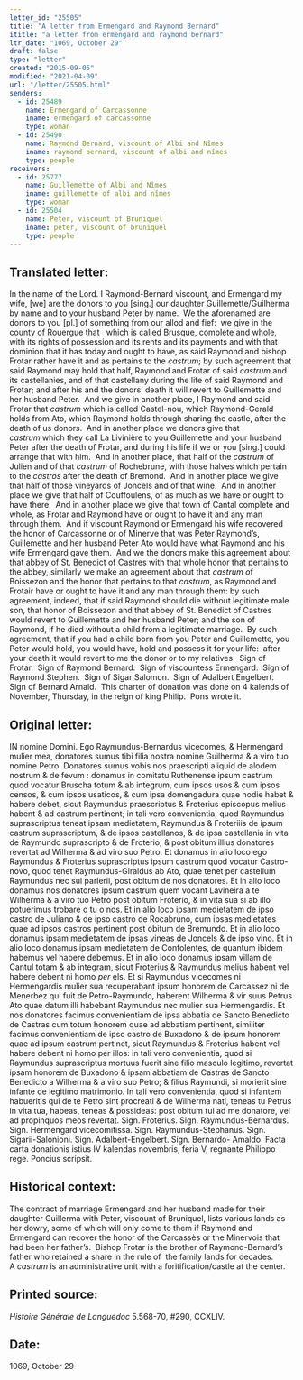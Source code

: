 ```yaml
---
letter_id: "25505"
title: "A letter from Ermengard and Raymond Bernard"
ititle: "a letter from ermengard and raymond bernard"
ltr_date: "1069, October 29"
draft: false
type: "letter"
created: "2015-09-05"
modified: "2021-04-09"
url: "/letter/25505.html"
senders:
  - id: 25489
    name: Ermengard of Carcassonne
    iname: ermengard of carcassonne
    type: woman
  - id: 25490
    name: Raymond Bernard, viscount of Albi and Nîmes 
    iname: raymond bernard, viscount of albi and nîmes 
    type: people
receivers:
  - id: 25777
    name: Guillemette of Albi and Nîmes
    iname: guillemette of albi and nîmes
    type: woman
  - id: 25504
    name: Peter, viscount of Bruniquel
    iname: peter, viscount of bruniquel
    type: people
---
```

<h2> Translated letter:</h2><p>In the name of the Lord. I Raymond-Bernard viscount, and Ermengard my wife, [we] are the donors to you [sing.] our daughter Guillemette/Guilherma by name and to your husband Peter by name.&nbsp; We the aforenamed are donors to you [pl.] of something from our allod and fief:&nbsp; we give in the county of Rouergue that&nbsp; &nbsp;which is called Brusque, complete and whole, with its rights of possession and its rents and its payments and with that dominion that it has today and ought to have, as said Raymond and bishop Frotar rather have it and as pertains to the&nbsp;<em>castrum</em>; by such agreement that said Raymond may hold that half, Raymond and Frotar of said <em>castrum&nbsp;</em>and its castellanies, and of that castellany during the life of said Raymond and Frotar; and after his and the donors’ death it will revert to Guillemette and her husband Peter.&nbsp; And we give in another place, I Raymond and said Frotar that <em>castrum&nbsp;</em>which is called Castel-nou, which Raymond-Gerald holds from Ato, which Raymond holds through sharing the castle, after the death of us donors.&nbsp; And in another place we donors give that <em>castrum&nbsp;</em>which they call La Livinière to you Guillemette and your husband Peter after the death of Frotar, and during his life if we or you [sing.] could arrange that with him.&nbsp; And in another place, that half of the <em>castrum&nbsp;</em>of Julien and of that&nbsp;<em>castrum&nbsp;</em>of Rochebrune, with those halves which pertain to the <em>castros&nbsp;</em>after the death of Bremond.&nbsp; And in another place we give that half of those vineyards of Joncels and of that wine.&nbsp; And in another place we give that half of Couffoulens, of as much as we have or ought to have there.&nbsp; And in another place we give that town of Cantal complete and whole, as Frotar and Raymond have or ought to have it and any man through them.&nbsp; And if viscount Raymond or Ermengard his wife recovered the honor of Carcassonne or of Minerve that was Peter Raymond’s, Guillemette and her husband Peter Ato would have what Raymond and his wife Ermengard gave them.&nbsp; And we the donors make this agreement about that abbey of St. Benedict of Castres with that whole honor that pertains to the abbey, similarly we make an agreement about that <em>castrum o</em>f Boissezon and the honor that pertains to that <em>castrum</em>, as Raymond and Frotair have or ought to have it and any man through them: by such agreement, indeed, that if said Raymond should die without legitimate male son, that honor of Boissezon and that abbey of St. Benedict of Castres would revert to Guillemette and her husband Peter; and the son of Raymond, if he died without a child from a legitimate marriage.&nbsp; By such agreement, that if you had a child born from you Peter and Guillemette, you Peter would hold, you would have, hold and possess it for your life:&nbsp; after your death it would revert to me the donor or to my relatives.&nbsp; Sign of Frotar.&nbsp; Sign of Raymond Bernard.&nbsp; Sign of viscountess Ermengard.&nbsp; Sign of Raymond Stephen.&nbsp; Sign of Sigar Salomon.&nbsp; Sign of Adalbert Engelbert.&nbsp; Sign of Bernard Arnald.&nbsp; This charter of donation was done on 4 kalends of November, Thursday, in the reign of king Philip.&nbsp; Pons wrote it.</p><p></p><h2 class="mt-4"> Original letter:</h2><p>IN nomine Domini. Ego Raymundus-Bernardus vicecomes, &amp; Hermengard mulier mea, donatores sumus tibi filia nostra nomine Guilherma &amp; a viro tuo nomine Petro. Donatores sumus vobis nos praescripti aliquid de alodem nostrum &amp; de fevum : donamus in comitatu Ruthenense ipsum castrum quod vocatur Bruscha totum &amp; ab integrum, cum ipsos usos &amp; cum ipsos censos, &amp; cum ipsos usaticos, &amp; cum ipsa domengadura quae hodie habet &amp; habere debet, sicut Raymundus praescriptus &amp; Froterius episcopus melius habent &amp; ad castrum pertinent; in tali vero convenientia, quod Raymundus suprascriptus teneat ipsam medietatem, Raymundus &amp; Froteriiis de ipsum castrum suprascriptum, &amp; de ipsos castellanos, &amp; de ipsa castellania in vita de Raymundo suprascripto &amp; de Froterio; &amp; post obitum illius donatores revertat ad Wilherma &amp; ad viro suo Petro. Et donamus in alio loco ego Raymundus &amp; Froterius suprascriptus ipsum castrum quod vocatur Castro-novo, quod tenet Raymundus-Giraldus ab Ato, quae tenet per castellum Raymun­dus nec sui parierii, post obitum de nos donatores. Et in alio loco donamus nos donatores ipsum castrum quem vocant Lavineira a te Wilherma &amp; a viro tuo Petro post obitum Froterio, &amp; in vita sua si ab illo potuerimus trobare o tu o nos. Et in alio loco ipsam medietatem de ipso castro de Juliano &amp; de ipso castro de Rocabruno, cum ipsas medietates quae ad ipsos castros pertinent post obitum de Bremundo. Et in alio loco donamus ipsam medietatem de ipsas vineas de Joncels &amp; de ipso vino. Et in alio loco donamus ipsam medietatem de Confolentes, de quantum ibidem habemus vel habere debemus. Et in alio loco donamus ipsam villam de Cantul totam &amp; ab integram, sicut Froterius &amp; Raymundus melius habent vel habere debent ni homo <i>per</i> els. Et si Raymundus vicecomes ni Hermengardis mulier sua recuperabant ipsum honorem de Carcassez ni de Menerbez qui fuit de Petro-Raymundo, haberent Wilherma &amp; vir suus Petrus Ato quae datum illi habebant Raymundus nec mulier sua Hermengardis. Et nos donatores facimus convenientiam de ipsa abbatia de Sancto Benedicto de Castras cum totum honorem quae ad abbatiam pertinent, similiter facimus convenientiam de ipso castro de Buxadono &amp; de ipsum honorem quae ad ipsum cas­trum pertinet, sicut Raymundus &amp; Frote­rius habent vel habere debent ni homo per illos: in tali vero convenientia, quod si Raymundus suprascriptus mortuus fuerit sine filio masculo legitimo, revertat ipsam honorem de Buxadono &amp; ipsam abbatiam de Castras de Sancto Benedicto a Wilherma &amp; a viro suo Petro; &amp; filius Raymundi, si morierit sine infante de legitimo matrimonio. In tali vero convenientia, quod si infantem habueritis qui de te Petro sint procreati &amp; de Wilherma nati, teneas tu Petrus in vita tua, habeas, teneas &amp; possideas: post obitum tui ad me donatore, vel ad propinquos meos revertat. Sign. Froterius. Sign. Raymundus-Bernardus. Sign. Hermengard vicecomitissa. Sign. Raymundus-Stephanus. Sign. Sigarii-Salonioni. Sign. Adalbert-Engelbert. Sign. Bernardo- Amaldo. Facta carta donationis istius IV kalendas novembris, feria V, regnante Philippo rege. Poncius scripsit.</p><h2 class="mt-4"> Historical context:</h2><p>The contract of marriage Ermengard and her husband made for their daughter Guillerma with Peter, viscount of Bruniquel, lists various lands as her dowry, some of which will only come to them if Raymond and Ermengard can recover the honor of the Carcassès or the Minervois that had been her father’s.&nbsp; Bishop Frotar is the brother of Raymond-Bernard’s father who retained a share in the rule of&nbsp; the family lands for decades.&nbsp; A&nbsp;<em>castrum </em>is an administrative unit with a foritification/castle at the center.</p><h2 class="mt-4"> Printed source:</h2><p><i>Histoire Générale de Languedoc</i> 5.568-70, #290, CCXLIV.&nbsp;</p><h2 class="mt-4"> Date:</h2>1069, October 29